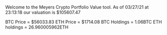 Welcome to the Meyers Crypto Portfolio Value tool. 
As of 03/27/21 at 23:13:18 our valuation is $105607.47 

BTC Price = $56033.83
 ETH Price = $1714.08
BTC Holdings = 1.06BTC
 ETH holdings = 26.960005962ETH 
